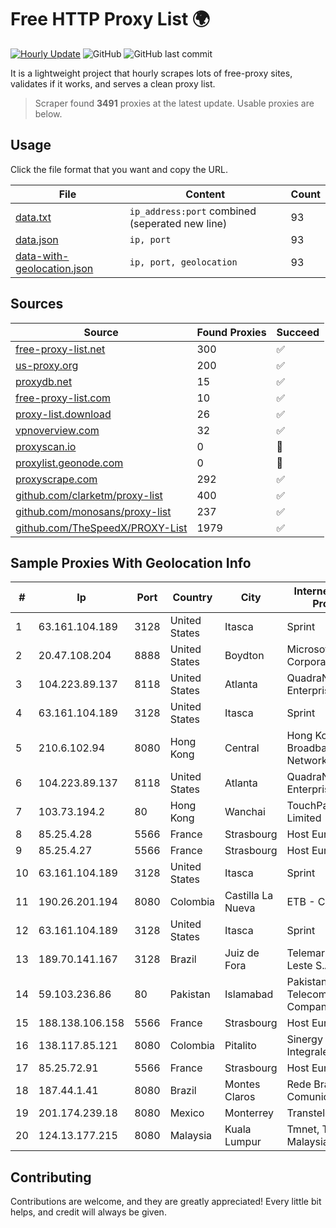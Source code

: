 
# Free HTTP Proxy List 🌍

[![Hourly Update](https://github.com/mertguvencli/http-proxy-list/actions/workflows/main.yml/badge.svg?branch=main)](https://github.com/mertguvencli/http-proxy-list/actions/workflows/main.yml)
![GitHub](https://img.shields.io/github/license/mertguvencli/http-proxy-list)
![GitHub last commit](https://img.shields.io/github/last-commit/mertguvencli/http-proxy-list)

It is a lightweight project that hourly scrapes lots of free-proxy sites, validates if it works, and serves a clean proxy list.


> Scraper found **3491** proxies at the latest update. Usable proxies are below.

## Usage

Click the file format that you want and copy the URL.


|File|Content|Count|
|----|-------|-----|
|[data.txt](https://raw.githubusercontent.com/mertguvencli/http-proxy-list/main/proxy-list/data.txt)|`ip_address:port` combined (seperated new line)|93|
|[data.json](https://raw.githubusercontent.com/mertguvencli/http-proxy-list/main/proxy-list/data.json)|`ip, port`|93|
|[data-with-geolocation.json](https://raw.githubusercontent.com/mertguvencli/http-proxy-list/main/proxy-list/data-with-geolocation.json)|`ip, port, geolocation`|93|

## Sources

|Source|Found Proxies|Succeed|
|------|-------------|-------|
|[free-proxy-list.net](https://free-proxy-list.net)|300|✅|
|[us-proxy.org](https://www.us-proxy.org)|200|✅|
|[proxydb.net](http://proxydb.net)|15|✅|
|[free-proxy-list.com](https://free-proxy-list.com/?page=&port=&type%5B%5D=http&type%5B%5D=https&up_time=0&search=Search)|10|✅|
|[proxy-list.download](https://www.proxy-list.download/HTTP)|26|✅|
|[vpnoverview.com](https://vpnoverview.com/privacy/anonymous-browsing/free-proxy-servers)|32|✅|
|[proxyscan.io](https://www.proxyscan.io)|0|🚫|
|[proxylist.geonode.com](https://proxylist.geonode.com/api/proxy-list?limit=300&page=1&sort_by=lastChecked&sort_type=desc&protocols=http,https)|0|🚫|
|[proxyscrape.com](https://api.proxyscrape.com/v2/?request=displayproxies&protocol=http&timeout=10000&country=all&ssl=all&anonymity=all)|292|✅|
|[github.com/clarketm/proxy-list](https://raw.githubusercontent.com/clarketm/proxy-list/master/proxy-list-raw.txt)|400|✅|
|[github.com/monosans/proxy-list](https://raw.githubusercontent.com/monosans/proxy-list/main/proxies/http.txt)|237|✅|
|[github.com/TheSpeedX/PROXY-List](https://raw.githubusercontent.com/TheSpeedX/PROXY-List/master/http.txt)|1979|✅|


## Sample Proxies With Geolocation Info

|#|Ip|Port|Country|City|Internet Service Provider|
|-|--|----|-------|----|-------------------------|
|1|63.161.104.189|3128|United States|Itasca|Sprint|
|2|20.47.108.204|8888|United States|Boydton|Microsoft Corporation|
|3|104.223.89.137|8118|United States|Atlanta|QuadraNet Enterprises LLC|
|4|63.161.104.189|3128|United States|Itasca|Sprint|
|5|210.6.102.94|8080|Hong Kong|Central|Hong Kong Broadband Network Ltd|
|6|104.223.89.137|8118|United States|Atlanta|QuadraNet Enterprises LLC|
|7|103.73.194.2|80|Hong Kong|Wanchai|TouchPal HK Co., Limited|
|8|85.25.4.28|5566|France|Strasbourg|Host Europe GmbH|
|9|85.25.4.27|5566|France|Strasbourg|Host Europe GmbH|
|10|63.161.104.189|3128|United States|Itasca|Sprint|
|11|190.26.201.194|8080|Colombia|Castilla La Nueva|ETB - Colombia|
|12|63.161.104.189|3128|United States|Itasca|Sprint|
|13|189.70.141.167|3128|Brazil|Juiz de Fora|Telemar Norte Leste S.A.|
|14|59.103.236.86|80|Pakistan|Islamabad|Pakistan Telecommunication Company Limited|
|15|188.138.106.158|5566|France|Strasbourg|Host Europe GmbH|
|16|138.117.85.121|8080|Colombia|Pitalito|Sinergy Soluciones Integrales|
|17|85.25.72.91|5566|France|Strasbourg|Host Europe GmbH|
|18|187.44.1.41|8080|Brazil|Montes Claros|Rede Brasileira de Comunicacao Ltda|
|19|201.174.239.18|8080|Mexico|Monterrey|Transtelco Inc|
|20|124.13.177.215|8080|Malaysia|Kuala Lumpur|Tmnet, Telekom Malaysia Bhd.|



## Contributing

Contributions are welcome, and they are greatly appreciated! Every
little bit helps, and credit will always be given.

